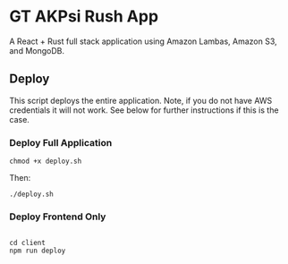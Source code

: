 # GT AKPsi Rush App

A React + Rust full stack application using Amazon Lambas, Amazon S3, and MongoDB.

## Deploy

This script deploys the entire application. Note, if you do not have AWS credentials it will not work. See below for further instructions if this is the case.

### Deploy Full Application

`chmod +x deploy.sh`

Then:

`./deploy.sh`

### Deploy Frontend Only

```

cd client
npm run deploy

```